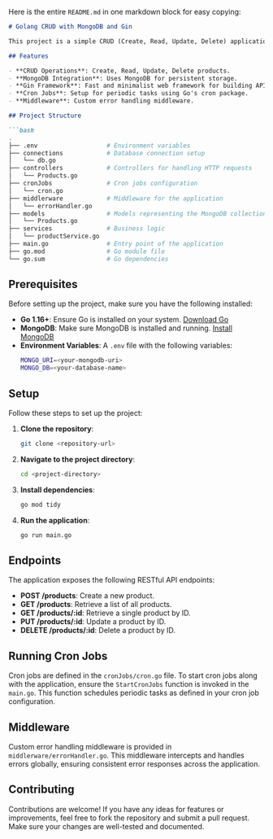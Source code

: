 Here is the entire `README.md` in one markdown block for easy copying:

```markdown
# Golang CRUD with MongoDB and Gin

This project is a simple CRUD (Create, Read, Update, Delete) application built using Golang, MongoDB, and the Gin web framework. It provides a basic structure for managing products in a MongoDB database.

## Features

- **CRUD Operations**: Create, Read, Update, Delete products.
- **MongoDB Integration**: Uses MongoDB for persistent storage.
- **Gin Framework**: Fast and minimalist web framework for building APIs.
- **Cron Jobs**: Setup for periodic tasks using Go's cron package.
- **Middleware**: Custom error handling middleware.

## Project Structure

```bash
.
├── .env                   # Environment variables
├── connections            # Database connection setup
│   └── db.go
├── controllers            # Controllers for handling HTTP requests
│   └── Products.go
├── cronJobs               # Cron jobs configuration
│   └── cron.go
├── middlerware            # Middleware for the application
│   └── errorHandler.go
├── models                 # Models representing the MongoDB collections
│   └── Products.go
├── services               # Business logic
│   └── productService.go
├── main.go                # Entry point of the application
├── go.mod                 # Go module file
└── go.sum                 # Go dependencies
```

## Prerequisites

Before setting up the project, make sure you have the following installed:

- **Go 1.16+**: Ensure Go is installed on your system. [Download Go](https://golang.org/dl/)
- **MongoDB**: Make sure MongoDB is installed and running. [Install MongoDB](https://docs.mongodb.com/manual/installation/)
- **Environment Variables**: A `.env` file with the following variables:
    ```bash
    MONGO_URI=<your-mongodb-uri>
    MONGO_DB=<your-database-name>
    ```

## Setup

Follow these steps to set up the project:

1. **Clone the repository**:
   ```bash
   git clone <repository-url>
   ```

2. **Navigate to the project directory**:
   ```bash
   cd <project-directory>
   ```

3. **Install dependencies**:
   ```bash
   go mod tidy
   ```

4. **Run the application**:
   ```bash
   go run main.go
   ```

## Endpoints

The application exposes the following RESTful API endpoints:

- **POST /products**: Create a new product.
- **GET /products**: Retrieve a list of all products.
- **GET /products/:id**: Retrieve a single product by ID.
- **PUT /products/:id**: Update a product by ID.
- **DELETE /products/:id**: Delete a product by ID.

## Running Cron Jobs

Cron jobs are defined in the `cronJobs/cron.go` file. To start cron jobs along with the application, ensure the `StartCronJobs` function is invoked in the `main.go`. This function schedules periodic tasks as defined in your cron job configuration.

## Middleware

Custom error handling middleware is provided in `middlerware/errorHandler.go`. This middleware intercepts and handles errors globally, ensuring consistent error responses across the application.

## Contributing

Contributions are welcome! If you have any ideas for features or improvements, feel free to fork the repository and submit a pull request. Make sure your changes are well-tested and documented.

